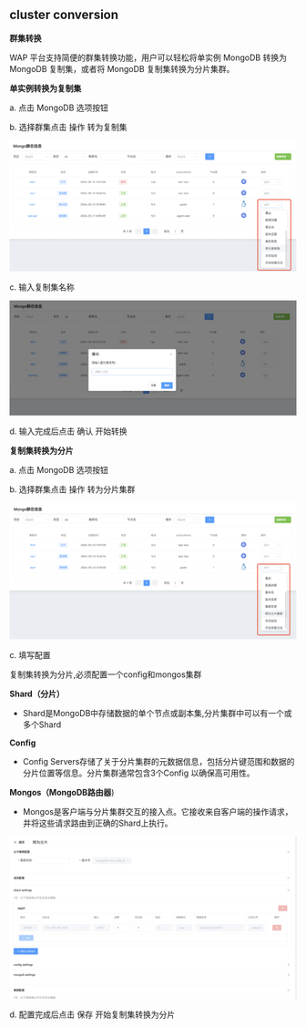 ## cluster conversion

**群集转换**

WAP 平台支持简便的群集转换功能，用户可以轻松将单实例 MongoDB 转换为 MongoDB 复制集，或者将 MongoDB 复制集转换为分片集群。

**单实例转换为复制集**

a. 点击 MongoDB 选项按钮

b. 选择群集点击 操作 转为复制集

![1](../../../../../../images/whalealPlatformImages/clusterconversion.png)

c. 输入复制集名称

![1](../../../../../../images/whalealPlatformImages/clusterconversion1.png)

d. 输入完成后点击 确认 开始转换



**复制集转换为分片**



a. 点击 MongoDB 选项按钮

b. 选择群集点击 操作 转为分片集群

![1](../../../../../../images/whalealPlatformImages/clusterconversion2.png)

c. 填写配置

复制集转换为分片,必须配置一个config和mongos集群

**Shard（分片）**

* Shard是MongoDB中存储数据的单个节点或副本集,分片集群中可以有一个或多个Shard

**Config**

* Config Servers存储了关于分片集群的元数据信息，包括分片键范围和数据的分片位置等信息。分片集群通常包含3个Config 以确保高可用性。

**Mongos（MongoDB路由器**)

* Mongos是客户端与分片集群交互的接入点。它接收来自客户端的操作请求，并将这些请求路由到正确的Shard上执行。

![1](../../../../../../images/whalealPlatformImages/clusterconversion3.png)



d. 配置完成后点击 保存 开始复制集转换为分片
